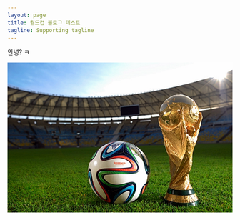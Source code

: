 ```yaml
---
layout: page
title: 월드컵 블로그 테스트
tagline: Supporting tagline
---
```

안녕? ㅋ

![enter image description here](/image/main.jpg)
